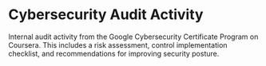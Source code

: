 # Cybersecurity Audit Activity
Internal audit activity from the Google Cybersecurity Certificate Program on Coursera. This includes a risk assessment, control implementation checklist, and recommendations for improving security posture.
